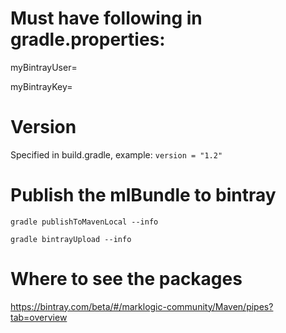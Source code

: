 # Must have following in gradle.properties:
myBintrayUser=

myBintrayKey=

# Version

Specified in build.gradle, example: ```version = "1.2"```

# Publish the mlBundle to bintray

```gradle publishToMavenLocal --info```

```gradle bintrayUpload --info```

# Where to see the packages

https://bintray.com/beta/#/marklogic-community/Maven/pipes?tab=overview
